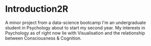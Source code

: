 # Introduction2R
A minor project from a data-science bootcamp
I'm an undergraduate student in Psychology about to start my second year. My interests in Psychology as of right now lie with Visualisation and the relationship between Consciousness & Cognition.
